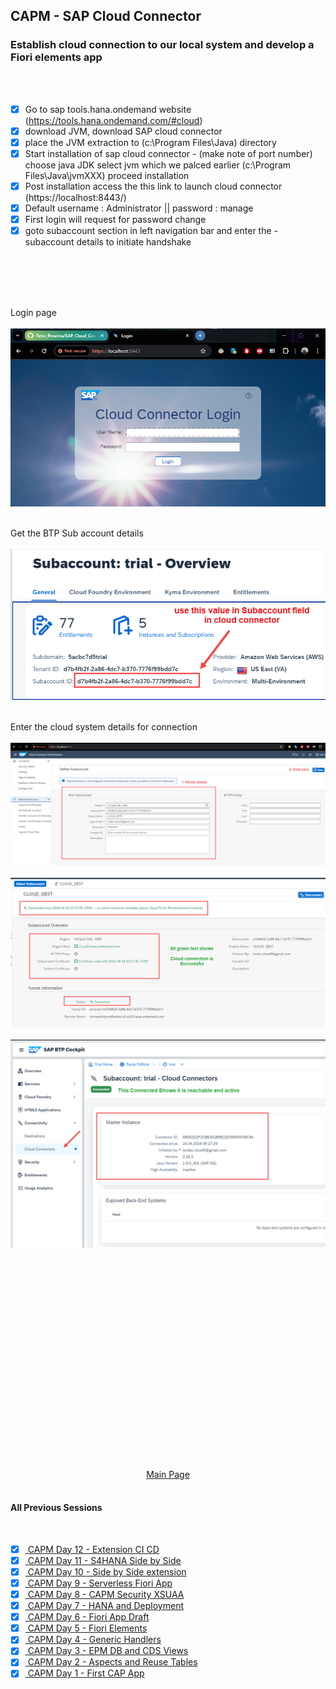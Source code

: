## CAPM - SAP Cloud Connector



### Establish cloud connection to our local system and develop a Fiori elements app
</br>
</br>

- [x] Go to sap tools.hana.ondemand website (https://tools.hana.ondemand.com/#cloud)
- [x] download JVM, download SAP cloud connector 
- [x] place the JVM extraction to (c:\Program Files\Java) directory
- [x] Start installation of sap cloud connector - (make note of port number)
	choose java JDK select jvm which we palced earlier (c:\Program Files\Java\jvmXXX) proceed installation
- [x] Post installation access the this link to launch cloud connector (https://localhost:8443/)
- [x] Default username : Administrator || password : manage
- [x] First login will request for password change 
- [x] goto subaccount section in left navigation bar and enter the - subaccount details to initiate handshake

</br>
</br>
</br>
</br>

Login page 
</br>
</br>
<img src="./files/scco_0.png" >
</br>
</br>

Get the BTP Sub account details 
</br>
</br>
<img src="./files/scco_a.png" >
</br>
</br>

Enter the cloud system details for connection
</br>
</br>
<img src="./files/scco_1.png" >
</br>
</br>
<img src="./files/scco_2.png" >
</br>
</br>
<img src="./files/scco_3.png" >
</br>
</br>

<!--

</br>
</br>

``` cds 
	


``` 

</br>
</br>
<img src="./files/capmd7-1.png" >
</br>
</br>

## MyService.js 
</br>
</br>

```js



```
</br>
<img src="./files/capmd7-2.png" >
</br>
</br>



<details>
<summary> <b> ALL CODE CHANGES - TODAY SESSION </b> </summary>
</br>
</br>

</br>
</br>

</br>
</br>
</details>


-->

</br>
</br>
</br>
</br>
</br>
</br>
</br>
</br>
</br>
</br>


</br>
</br>
</br>
</br>
</br>
</br>
</br>
</br>

<p align="center"> 
<a href="https://github.com/Octavius-Dante/Tetra_Proxima"> Main Page</a> 
	
</br>
</br>

#### All Previous Sessions
</br>

- [x] <a href="https://github.com/Octavius-Dante/Tetra_Proxima/tree/main/CAPM-DAY-12"> CAPM Day 12 - Extension CI CD</a>
- [x] <a href="https://github.com/Octavius-Dante/Tetra_Proxima/tree/main/CAPM-DAY-11"> CAPM Day 11 - S4HANA Side by Side</a>
- [x] <a href="https://github.com/Octavius-Dante/Tetra_Proxima/tree/main/CAPM-DAY-10"> CAPM Day 10 - Side by Side extension</a>
- [x] <a href="https://github.com/Octavius-Dante/Tetra_Proxima/tree/main/CAPM-DAY-9"> CAPM Day 9 - Serverless Fiori App</a>
- [x] <a href="https://github.com/Octavius-Dante/Tetra_Proxima/tree/main/CAPM-DAY-8"> CAPM Day 8 - CAPM Security XSUAA</a>
- [x] <a href="https://github.com/Octavius-Dante/Tetra_Proxima/tree/main/CAPM-DAY-7"> CAPM Day 7 - HANA and Deployment</a>
- [x] <a href="https://github.com/Octavius-Dante/Tetra_Proxima/tree/main/CAPM-DAY-6"> CAPM Day 6 - Fiori App Draft</a>
- [x] <a href="https://github.com/Octavius-Dante/Tetra_Proxima/tree/main/CAPM-DAY-5"> CAPM Day 5 - Fiori Elements</a>
- [x] <a href="https://github.com/Octavius-Dante/Tetra_Proxima/tree/main/CAPM-DAY-4"> CAPM Day 4 - Generic Handlers</a>
- [x] <a href="https://github.com/Octavius-Dante/Tetra_Proxima/tree/main/CAPM-DAY-3"> CAPM Day 3 - EPM DB and CDS Views</a>
- [x] <a href="https://github.com/Octavius-Dante/Tetra_Proxima/tree/main/CAPM-DAY-2"> CAPM Day 2 - Aspects and Reuse Tables</a>
- [x] <a href="https://github.com/Octavius-Dante/Tetra_Proxima/tree/main/CAPM-DAY-1"> CAPM Day 1 - First CAP App </a>

</br>
</br>

</p>
